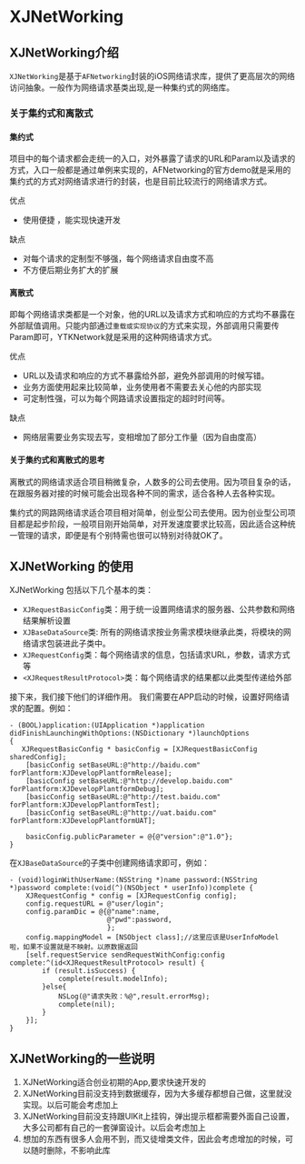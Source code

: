 # XJNetWorking
## XJNetWorking介绍
`XJNetWorking`是基于`AFNetworking`封装的iOS网络请求库，提供了更高层次的网络访问抽象。一般作为网络请求基类出现,是一种集约式的网络库。

### 关于集约式和离散式
#### 集约式
项目中的每个请求都会走统一的入口，对外暴露了请求的URL和Param以及请求的方式，入口一般都是通过单例来实现的，AFNetworking的官方demo就是采用的集约式的方式对网络请求进行的封装，也是目前比较流行的网络请求方式。

优点

- 使用便捷 ，能实现快速开发

缺点

- 对每个请求的定制型不够强，每个网络请求自由度不高
- 不方便后期业务扩大的扩展

#### 离散式
即每个网络请求类都是一个对象，他的URL以及请求方式和响应的方式均不暴露在外部赋值调用。只能内部通过`重载或实现协议`的方式来实现，外部调用只需要传Param即可，YTKNetwork就是采用的这种网络请求方式。

优点

- URL以及请求和响应的方式不暴露给外部，避免外部调用的时候写错。
- 业务方面使用起来比较简单，业务使用者不需要去关心他的内部实现
- 可定制性强，可以为每个网路请求设置指定的超时时间等。

缺点

- 网络层需要业务实现去写，变相增加了部分工作量（因为自由度高）

#### 关于集约式和离散式的思考
离散式的网络请求适合项目稍微复杂，人数多的公司去使用。因为项目复杂的话，在跟服务器对接的时候可能会出现各种不同的需求，适合各种人去各种实现。

集约式的网路网络请求适合项目相对简单，创业型公司去使用。因为创业型公司项目都是起步阶段，一般项目刚开始简单，对开发速度要求比较高，因此适合这种统一管理的请求，即便是有个别特需也很可以特别对待就OK了。

## XJNetWorking 的使用

XJNetWorking 包括以下几个基本的类：

- `XJRequestBasicConfig`类：用于统一设置网络请求的服务器、公共参数和网络结果解析设置
- `XJBaseDataSource`类: 所有的网络请求按业务需求模块继承此类，将模块的网络请求包装进此子类中。
- `XJRequestConfig`类：每个网络请求的信息，包括请求URL，参数，请求方式等
- `<XJRequestResultProtocol>`类：每个网络请求的结果都以此类型传递给外部

接下来，我们接下他们的详细作用。
我们需要在APP启动的时候，设置好网络请求的配置。例如：

```
- (BOOL)application:(UIApplication *)application didFinishLaunchingWithOptions:(NSDictionary *)launchOptions
{
   XJRequestBasicConfig * basicConfig = [XJRequestBasicConfig sharedConfig];
    [basicConfig setBaseURL:@"http://baidu.com" forPlantform:XJDevelopPlantformRelease];
    [basicConfig setBaseURL:@"http://develop.baidu.com" forPlantform:XJDevelopPlantformDebug];
    [basicConfig setBaseURL:@"http://test.baidu.com" forPlantform:XJDevelopPlantformTest];
    [basicConfig setBaseURL:@"http://uat.baidu.com" forPlantform:XJDevelopPlantformUAT];
    
    basicConfig.publicParameter = @{@"version":@"1.0"};
}
```
在`XJBaseDataSource`的子类中创建网络请求即可，例如：

```
- (void)loginWithUserName:(NSString *)name password:(NSString *)password complete:(void(^)(NSObject * userInfo))complete {
    XJRequestConfig * config = [XJRequestConfig config];
    config.requestURL = @"user/login";
    config.paramDic = @{@"name":name,
                        @"pwd":password,
                        };
    config.mappingModel = [NSObject class];//这里应该是UserInfoModel 啦，如果不设置就是不映射。以原数据返回
    [self.requestService sendRequestWithConfig:config complete:^(id<XJRequestResultProtocol> result) {
        if (result.isSuccess) {
            complete(result.modelInfo);
        }else{
            NSLog(@"请求失败：%@",result.errorMsg);
            complete(nil);
        }
    }];
}
```
## XJNetWorking的一些说明
1. XJNetWorking适合创业初期的App,要求快速开发的
2. XJNetWorking目前没支持到数据缓存，因为大多缓存都想自己做，这里就没实现。以后可能会考虑加上
3. XJNetWorking目前没支持跟UIKit上挂钩，弹出提示框都需要外面自己设置，大多公司都有自己的一套弹窗设计。以后会考虑加上
4. 想加的东西有很多人会用不到，而又徒增类文件，因此会考虑增加的时候，可以随时删除，不影响此库
